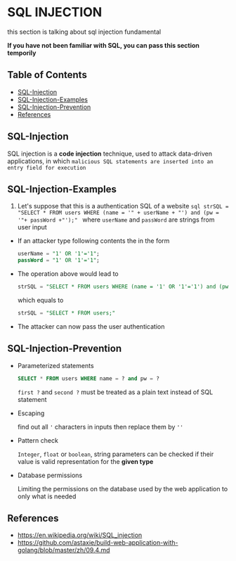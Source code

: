 # SQL INJECTION
this section is talking about sql injection fundamental

**If you have not been familiar with SQL, you can pass this section temporily**

## Table of Contents
- [SQL-Injection](#sql-injection)
- [SQL-Injection-Examples](#sql-injection-examples)
- [SQL-Injection-Prevention](#sql-injection-prevention)
- [References](#references)

## SQL-Injection
SQL injection is a **code injection** technique, used to attack data-driven applications, in which `malicious SQL statements are inserted into an entry field for execution`

## SQL-Injection-Examples
  1. Let's suppose that this is a authentication SQL of a website
    ```sql
    strSQL = "SELECT * FROM users WHERE (name = '" + userName + "') and (pw = '"+ passWord +"');"
    ```
    where `userName` and `passWord` are strings from user input

  - If an attacker type following contents the in the form
  
    ```sql
    userName = "1' OR '1'='1";
    passWord = "1' OR '1'='1";
    ```
  - The operation above would lead to
  
    ```sql
    strSQL = "SELECT * FROM users WHERE (name = '1' OR '1'='1') and (pw = '1' OR '1'='1');"
    ```
    
    which equals to
    
    ```sql
    strSQL = "SELECT * FROM users;"
    ```
    
    
  - The attacker can now pass the user authentication


## SQL-Injection-Prevention
- Parameterized statements

  ```sql
  SELECT * FROM users WHERE name = ? and pw = ?
  ```
  `first ?` and `second ?` must be treated as a plain text instead of SQL statement

- Escaping

  find out all `'` characters in inputs then replace them by `''`

- Pattern check

  `Integer`, `float` or `boolean`, string parameters can be checked if their value is valid representation for the **given type**

- Database permissions

  Limiting the permissions on the database used by the web application to only what is needed

## References
- https://en.wikipedia.org/wiki/SQL_injection
- https://github.com/astaxie/build-web-application-with-golang/blob/master/zh/09.4.md
